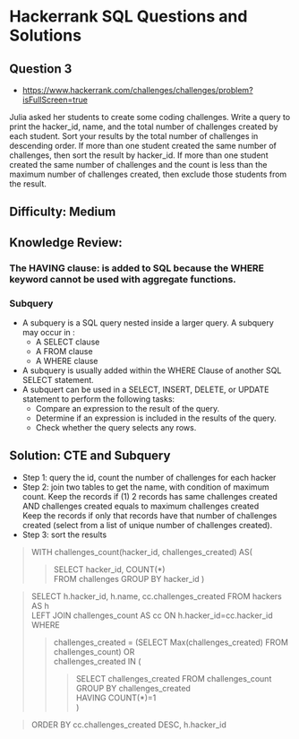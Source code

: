 # Hackerrank SQL Questions and Solutions

## Question 3 
- https://www.hackerrank.com/challenges/challenges/problem?isFullScreen=true

Julia asked her students to create some coding challenges. Write a query to print the hacker_id, name, and the total number of challenges created by each student. Sort your results by the total number of challenges in descending order. If more than one student created the same number of challenges, then sort the result by hacker_id. If more than one student created the same number of challenges and the count is less than the maximum number of challenges created, then exclude those students from the result.


## Difficulty: Medium

## Knowledge Review: 
### The HAVING clause: is added to SQL because the WHERE keyword cannot be used with aggregate functions. 
### Subquery
- A subquery is a SQL query nested inside a larger query. A subquery may occur in :
    - A SELECT clause
    - A FROM clause
    - A WHERE clause
- A subquery is usually added within the WHERE Clause of another SQL SELECT statement.
- A subquert can be used in a SELECT, INSERT, DELETE, or UPDATE statement to perform the following tasks:
    - Compare an expression to the result of the query.
    - Determine if an expression is included in the results of the query.
    - Check whether the query selects any rows.


## Solution: CTE and Subquery 
- Step 1: query the id, count the number of challenges for each hacker
- Step 2: join two tables to get the name, with condition of maximum count.
	Keep the records if (1) 2 records has same challenges created AND challenges created equals to maximum challenges created\
	Keep the records if only that records have that number of challenges created (select from a list of unique number of challenges created).
- Step 3: sort the results


> WITH challenges_count(hacker_id, challenges_created) AS(
>>   SELECT hacker_id, COUNT(*)\
        FROM challenges
        GROUP BY hacker_id
        )

> SELECT h.hacker_id, h.name, cc.challenges_created
FROM hackers AS h\
LEFT JOIN challenges_count AS cc ON h.hacker_id=cc.hacker_id\
WHERE
>> challenges_created = (SELECT Max(challenges_created) FROM challenges_count) OR\
>>challenges_created IN (
>>> SELECT challenges_created
FROM challenges_count\
GROUP BY challenges_created\
HAVING COUNT(*)=1\
)

>ORDER BY  cc.challenges_created DESC, h.hacker_id
